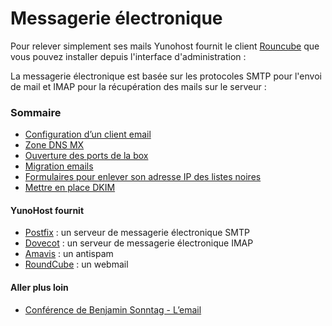 # Messagerie électronique

Pour relever simplement ses mails Yunohost fournit le client [Rouncube](https://roundcube.net/) que vous pouvez installer depuis l'interface d'administration :





La messagerie électronique est basée sur les protocoles SMTP pour l'envoi de mail et IMAP pour la récupération des mails sur le serveur :

### Sommaire
* [Configuration d’un client email](email_configure_client_fr)
* [Zone DNS MX](/dns_config_fr)
* [Ouverture des ports de la box](/isp_box_config_fr)
* [Migration emails](email_migration_fr)
* [Formulaires pour enlever son adresse IP des listes noires](blacklist_forms_fr)
* [Mettre en place DKIM](dkim_fr)

#### YunoHost fournit
* [Postfix](http://www.postfix.org/) : un serveur de messagerie électronique SMTP
* [Dovecot](http://www.dovecot.org/) : un serveur de messagerie électronique IMAP
* [Amavis](http://amavis.org/) : un antispam
* [RoundCube](/apps) : un webmail

#### Aller plus loin
* [Conférence de Benjamin Sonntag - L’email](http://www.iletaitunefoisinternet.fr/lemail-par-benjamin-sonntag/)
